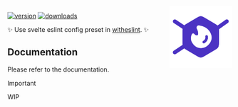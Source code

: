 <!-- Badges -->
[src-version]: https://img.shields.io/npm/v/@witheslint/preset-svelte?style=flat&color=444&label=version
[src-download]: https://img.shields.io/npm/dm/@witheslint/preset-svelte?style=flat&color=444&label=download
[href-npm]: https://npmjs.com/package/@witheslint/preset-svelte

<img src="https://github.com/witheslint/static/raw/main/icons/witheslint.svg" alt="ESLint" align="right" width="140" height="140">

[![version][src-version]][href-npm]
[![downloads][src-download]][href-npm]

✨ Use svelte eslint config preset in [witheslint](https://github.com/witheslint/witheslint). ✨

## Documentation

Please refer to the documentation.

> [!IMPORTANT]
> WIP
